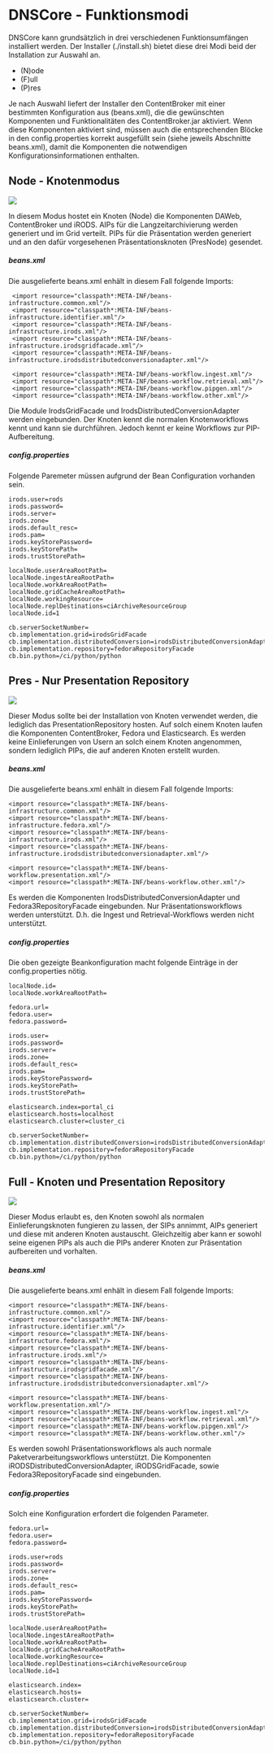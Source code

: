 # DNSCore - Funktionsmodi

DNSCore kann grundsätzlich in drei verschiedenen Funktionsumfängen installiert werden. Der Installer (./install.sh) bietet diese drei Modi beid der Installation zur Auswahl an.

* (N)ode 
* (F)ull
* (P)res
 
Je nach Auswahl liefert der Installer den ContentBroker mit einer bestimmten Konfiguration aus (beans.xml), die die gewünschten Komponenten und Funktionalitäten des ContentBroker.jar aktiviert. Wenn diese Komponenten aktiviert sind, müssen auch die entsprechenden Blöcke in den config.properties korrekt ausgefüllt sein (siehe jeweils Abschnitte beans.xml), damit die Komponenten die notwendigen Konfigurationsinformationen enthalten.

## Node - Knotenmodus

![](https://raw.githubusercontent.com/da-nrw/DNSCore/master/ContentBroker/src/main/markdown/system-modi1.jpg)

In diesem Modus hostet ein Knoten (Node) die Komponenten DAWeb, ContentBroker und iRODS. AIPs für die Langzeitarchivierung werden generiert und im Grid verteilt. PIPs für die Präsentation werden generiert und an den dafür vorgesehenen Präsentationsknoten (PresNode) gesendet. 

##### beans.xml

Die ausgelieferte beans.xml enhält in diesem Fall folgende Imports:

     <import resource="classpath*:META-INF/beans-infrastructure.common.xml"/>
     <import resource="classpath*:META-INF/beans-infrastructure.identifier.xml"/>
     <import resource="classpath*:META-INF/beans-infrastructure.irods.xml"/>
     <import resource="classpath*:META-INF/beans-infrastructure.irodsgridfacade.xml"/>
     <import resource="classpath*:META-INF/beans-infrastructure.irodsdistributedconversionadapter.xml"/>

     <import resource="classpath*:META-INF/beans-workflow.ingest.xml"/>
     <import resource="classpath*:META-INF/beans-workflow.retrieval.xml"/>
     <import resource="classpath*:META-INF/beans-workflow.pipgen.xml"/>
     <import resource="classpath*:META-INF/beans-workflow.other.xml"/>

Die Module IrodsGridFacade und IrodsDistributedConversionAdapter werden eingebunden. 
Der Knoten kennt die normalen Knotenworkflows kennt und kann sie durchführen. Jedoch kennt er keine Workflows zur PIP-Aufbereitung.

##### config.properties

Folgende Paremeter müssen aufgrund der Bean Configuration vorhanden sein.

    irods.user=rods
    irods.password=
    irods.server=
    irods.zone=
    irods.default_resc=
    irods.pam=
    irods.keyStorePassword=
    irods.keyStorePath=
    irods.trustStorePath=

    localNode.userAreaRootPath=
    localNode.ingestAreaRootPath=
    localNode.workAreaRootPath=
    localNode.gridCacheAreaRootPath=
    localNode.workingResource=
    localNode.replDestinations=ciArchiveResourceGroup
    localNode.id=1

    cb.serverSocketNumber=
    cb.implementation.grid=irodsGridFacade
    cb.implementation.distributedConversion=irodsDistributedConversionAdapter
    cb.implementation.repository=fedoraRepositoryFacade
    cb.bin.python=/ci/python/python
 
## Pres - Nur Presentation Repository

![](https://raw.githubusercontent.com/da-nrw/DNSCore/master/ContentBroker/src/main/markdown/system-modi2.jpg)

Dieser Modus sollte bei der Installation von Knoten verwendet werden, die lediglich das PresentationRepository hosten. Auf solch einem Knoten laufen die Komponenten ContentBroker, Fedora und Elasticsearch. Es werden keine Einlieferungen von Usern an solch einem Knoten angenommen, sondern lediglich PIPs, die auf anderen Knoten erstellt wurden.

##### beans.xml

Die ausgelieferte beans.xml enhält in diesem Fall folgende Imports:

    <import resource="classpath*:META-INF/beans-infrastructure.common.xml"/>
    <import resource="classpath*:META-INF/beans-infrastructure.fedora.xml"/>
    <import resource="classpath*:META-INF/beans-infrastructure.irods.xml"/>
    <import resource="classpath*:META-INF/beans-infrastructure.irodsdistributedconversionadapter.xml"/>

    <import resource="classpath*:META-INF/beans-workflow.presentation.xml"/>
    <import resource="classpath*:META-INF/beans-workflow.other.xml"/>

Es werden die Komponenten IrodsDistributedConversionAdapter und Fedora3RepositoryFacade eingebunden.
Nur Präsentationsworkflows werden unterstützt. D.h. die Ingest und Retrieval-Workflows werden nicht unterstützt.

##### config.properties

Die oben gezeigte Beankonfiguration macht folgende Einträge in der config.properties nötig.

    localNode.id=
    localNode.workAreaRootPath=
    
    fedora.url=
    fedora.user=
    fedora.password=

    irods.user=
    irods.password=
    irods.server=
    irods.zone=
    irods.default_resc=
    irods.pam=
    irods.keyStorePassword=
    irods.keyStorePath=
    irods.trustStorePath=

    elasticsearch.index=portal_ci
    elasticsearch.hosts=localhost
    elasticsearch.cluster=cluster_ci

    cb.serverSocketNumber=
    cb.implementation.distributedConversion=irodsDistributedConversionAdapter
    cb.implementation.repository=fedoraRepositoryFacade
    cb.bin.python=/ci/python/python

## Full - Knoten und Presentation Repository

![](https://raw.githubusercontent.com/da-nrw/DNSCore/master/ContentBroker/src/main/markdown/system-modi3.jpg)

Dieser Modus erlaubt es, den Knoten sowohl als normalen Einlieferungsknoten fungieren zu lassen, der SIPs annimmt, AIPs generiert und diese mit anderen Knoten austauscht. Gleichzeitig aber kann er sowohl seine eigenen PIPs als auch die PIPs anderer Knoten zur Präsentation aufbereiten und vorhalten.

##### beans.xml

Die ausgelieferte beans.xml enhält in diesem Fall folgende Imports:

    <import resource="classpath*:META-INF/beans-infrastructure.common.xml"/>
    <import resource="classpath*:META-INF/beans-infrastructure.identifier.xml"/>
    <import resource="classpath*:META-INF/beans-infrastructure.fedora.xml"/>
    <import resource="classpath*:META-INF/beans-infrastructure.irods.xml"/>
    <import resource="classpath*:META-INF/beans-infrastructure.irodsgridfacade.xml"/>
    <import resource="classpath*:META-INF/beans-infrastructure.irodsdistributedconversionadapter.xml"/>

    <import resource="classpath*:META-INF/beans-workflow.presentation.xml"/>
    <import resource="classpath*:META-INF/beans-workflow.ingest.xml"/> 
    <import resource="classpath*:META-INF/beans-workflow.retrieval.xml"/>
    <import resource="classpath*:META-INF/beans-workflow.pipgen.xml"/>
    <import resource="classpath*:META-INF/beans-workflow.other.xml"/>

Es werden sowohl Präsentationsworkflows als auch normale Paketverarbeitungsworkflows unterstützt. Die Komponenten iRODSDistributedConversionAdapter, iRODSGridFacade, sowie Fedora3RepositoryFacade sind eingebunden.

##### config.properties

Solch eine Konfiguration erfordert die folgenden Parameter.

    fedora.url=
    fedora.user=
    fedora.password=

    irods.user=rods
    irods.password=
    irods.server=
    irods.zone=
    irods.default_resc=
    irods.pam=
    irods.keyStorePassword=
    irods.keyStorePath=
    irods.trustStorePath=

    localNode.userAreaRootPath=
    localNode.ingestAreaRootPath=
    localNode.workAreaRootPath=
    localNode.gridCacheAreaRootPath=
    localNode.workingResource=
    localNode.replDestinations=ciArchiveResourceGroup
    localNode.id=1

    elasticsearch.index=
    elasticsearch.hosts=
    elasticsearch.cluster=

    cb.serverSocketNumber=
    cb.implementation.grid=irodsGridFacade
    cb.implementation.distributedConversion=irodsDistributedConversionAdapter
    cb.implementation.repository=fedoraRepositoryFacade
    cb.bin.python=/ci/python/python
